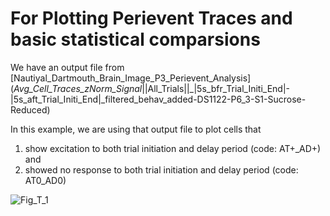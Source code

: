 # For Plotting Perievent Traces and basic statistical comparsions

We have an output file from [Nautiyal_Dartmouth_Brain_Image_P3_Perievent_Analysis]
(_Avg_Cell_Traces_zNorm_Signal_||All_Trials||_|5s_bfr_Trial_Initi_End|-|5s_aft_Trial_Initi_End|_filtered_behav_added-DS1122-P6_3-S1-Sucrose-Reduced)

In this example, we are using that output file to plot cells that 

1. show excitation to both trial initiation and delay period (code:  AT+_AD+) and
2. showed no response to both trial initiation and delay period (code:  AT0_AD0)




![Fig_T_1](https://github.com/user-attachments/assets/ea039694-5543-4557-a109-db32a694a0a5)
